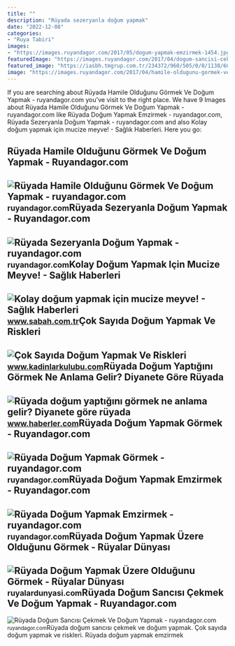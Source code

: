 ```yaml
---
title: ""
description: "Rüyada sezeryanla doğum yapmak"
date: "2022-12-08"
categories:
- "Ruya Tabiri"
images:
- "https://images.ruyandagor.com/2017/05/dogum-yapmak-emzirmek-1454.jpg"
featuredImage: "https://images.ruyandagor.com/2017/04/dogum-sancisi-cekmek-ve-dogum-yapmak-1732.jpg"
featured_image: "https://iasbh.tmgrup.com.tr/234372/960/505/0/0/1138/600?u=https://isbh.tmgrup.com.tr/sbh/2018/11/15/kolay-dogum-yapmak-icin-mucize-meyve-1542269110581.jpg"
image: "https://images.ruyandagor.com/2017/04/hamile-oldugunu-gormek-ve-dogum-yapmak-2116.jpg"
---
```


If you are searching about Rüyada Hamile Olduğunu Görmek Ve Doğum Yapmak - ruyandagor.com you've visit to the right place. We have 9 Images about Rüyada Hamile Olduğunu Görmek Ve Doğum Yapmak - ruyandagor.com like Rüyada Doğum Yapmak Emzirmek - ruyandagor.com, Rüyada Sezeryanla Doğum Yapmak - ruyandagor.com and also Kolay doğum yapmak için mucize meyve! - Sağlık Haberleri. Here you go:

Rüyada Hamile Olduğunu Görmek Ve Doğum Yapmak - Ruyandagor.com
--------------------------------------------------------------

 ![Rüyada Hamile Olduğunu Görmek Ve Doğum Yapmak - ruyandagor.com](https://images.ruyandagor.com/2017/04/hamile-oldugunu-gormek-ve-dogum-yapmak-2116.jpg) <small>ruyandagor.com</small>Rüyada Sezeryanla Doğum Yapmak - Ruyandagor.com
-----------------------------------------------

 ![Rüyada Sezeryanla Doğum Yapmak - ruyandagor.com](https://images.ruyandagor.com/2017/04/sezeryanla-dogum-yapmak-0026.jpg) <small>ruyandagor.com</small>Kolay Doğum Yapmak Için Mucize Meyve! - Sağlık Haberleri
--------------------------------------------------------

 ![Kolay doğum yapmak için mucize meyve! - Sağlık Haberleri](https://iasbh.tmgrup.com.tr/234372/960/505/0/0/1138/600?u=https://isbh.tmgrup.com.tr/sbh/2018/11/15/kolay-dogum-yapmak-icin-mucize-meyve-1542269110581.jpg) <small>www.sabah.com.tr</small>Çok Sayıda Doğum Yapmak Ve Riskleri
-----------------------------------

 ![Çok Sayıda Doğum Yapmak Ve Riskleri](https://www.kadinlarkulubu.com/portal/wp-content/uploads/2015/11/cok_sayida_dogum_yapmak_riskleri.jpg) <small>www.kadinlarkulubu.com</small>Rüyada Doğum Yaptığını Görmek Ne Anlama Gelir? Diyanete Göre Rüyada
-------------------------------------------------------------------

 ![Rüyada doğum yaptığını görmek ne anlama gelir? Diyanete göre rüyada](https://i.hbrcdn.com/haber/2021/05/26/ruyada-dogum-yapmak-ne-anlama-gelir-ruyada-14156915_1752_amp.jpg) <small>www.haberler.com</small>Rüyada Doğum Yapmak Görmek - Ruyandagor.com
-------------------------------------------

 ![Rüyada Doğum Yapmak Görmek - ruyandagor.com](https://images.ruyandagor.com/2017/04/dogum-yapmak-gormek-1542.jpg) <small>ruyandagor.com</small>Rüyada Doğum Yapmak Emzirmek - Ruyandagor.com
---------------------------------------------

 ![Rüyada Doğum Yapmak Emzirmek - ruyandagor.com](https://images.ruyandagor.com/2017/05/dogum-yapmak-emzirmek-1454.jpg) <small>ruyandagor.com</small>Rüyada Doğum Yapmak Üzere Olduğunu Görmek - Rüyalar Dünyası
-----------------------------------------------------------

 ![Rüyada Doğum Yapmak Üzere Olduğunu Görmek - Rüyalar Dünyası](http://ruyalardunyasi.com/wp-content/uploads/2019/08/hastanade-dogum-yapmak-uzere-oldugunu-gormek.jpg) <small>ruyalardunyasi.com</small>Rüyada Doğum Sancısı Çekmek Ve Doğum Yapmak - Ruyandagor.com
------------------------------------------------------------

 ![Rüyada Doğum Sancısı Çekmek Ve Doğum Yapmak - ruyandagor.com](https://images.ruyandagor.com/2017/04/dogum-sancisi-cekmek-ve-dogum-yapmak-1732.jpg) <small>ruyandagor.com</small>Rüyada doğum sancısı çekmek ve doğum yapmak. Çok sayıda doğum yapmak ve riskleri. Rüyada doğum yapmak emzirmek
